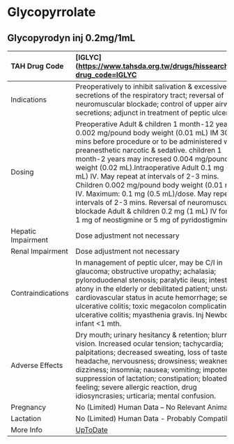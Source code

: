 # Glycopyrrolate

## Glycopyrodyn inj 0.2mg/1mL

| TAH Drug Code      | [IGLYC](https://www.tahsda.org.tw/drugs/hissearch.php?drug_code=IGLYC                                                                                                                                                                                                                                                                                                                                                                                                                                                                                                                        |
|:-------------------|:---------------------------------------------------------------------------------------------------------------------------------------------------------------------------------------------------------------------------------------------------------------------------------------------------------------------------------------------------------------------------------------------------------------------------------------------------------------------------------------------------------------------------------------------------------------------------------------------|
| Indications        | Preoperatively to inhibit salivation & excessive secretions of the respiratory tract; reversal of neuromuscular blockade; control of upper airway secretions; adjunct in treatment of peptic ulcer.                                                                                                                                                                                                                                                                                                                                                                                          |
| Dosing             | Preoperative Adult & children 1 month-12 years 0.002 mg/pound body weight (0.01 mL) IM 30-60 mins before procedure or to be administered with preanesthetic narcotic & sedative. children 1 month-2 years may incresed 0.004 mg/pound body weight (0.02 mL).Intraoperative Adult 0.1 mg (0.5 mL) IV. May repeat at intervals of 2-3 mins. Children 0.002 mg/pound body weight (0.01 mL) IV. Maximum: 0.1 mg (0.5 mL)/dose. May repeat at intervals of 2-3 mins. Reversal of neuromuscular blockade Adult & children 0.2 mg (1 mL) IV for each 1 mg of neostigmine or 5 mg of pyridostigmine. |
| Hepatic Impairment | Dose adjustment not necessary                                                                                                                                                                                                                                                                                                                                                                                                                                                                                                                                                                |
| Renal Impairment   | Dose adjustment not necessary                                                                                                                                                                                                                                                                                                                                                                                                                                                                                                                                                                |
| Contraindications  | In management of peptic ulcer, may be C/I in glaucoma; obstructive uropathy; achalasia; pyloroduodenal stenosis; paralytic ileus; intestinal atony in the elderly or debilitated patient; unstable cardiovascular status in acute hemorrhage; severe ulcerative colitis; toxic megacolon complicating ulcerative colitis; myasthenia gravis. Inj Newborn infant <1 mth.                                                                                                                                                                                                                      |
| Adverse Effects    | Dry mouth; urinary hesitancy & retention; blurred vision. Increased ocular tension; tachycardia; palpitations; decreased sweating, loss of taste, headache, nervousness; drowsiness; weakness; dizziness; insomnia; nausea; vomiting; impotence; suppression of lactation; constipation; bloated feeling; severe allergic reaction, drug idiosyncrasies; urticaria; mental confusion.                                                                                                                                                                                                        |
| Pregnancy          | No (Limited) Human Data – No Relevant Animal Data                                                                                                                                                                                                                                                                                                                                                                                                                                                                                                                                            |
| Lactation          | No (Limited) Human Data - Probably Compatible                                                                                                                                                                                                                                                                                                                                                                                                                                                                                                                                                |
| More Info          | [UpToDate](https://www.uptodate.com/contents/glycopyrrolate-drug-information)                                                                                                                                                                                                                                                                                                                                                                                                                                                                                                                |

